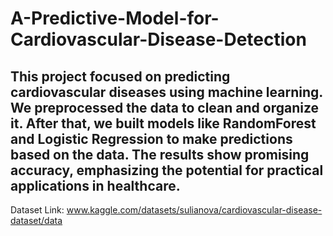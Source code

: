 # A-Predictive-Model-for-Cardiovascular-Disease-Detection
## This project focused on predicting cardiovascular diseases using machine learning. We preprocessed the data to clean and organize it. After that, we built models like RandomForest and Logistic Regression to make predictions based on the data. The results show promising accuracy, emphasizing the potential for practical applications in healthcare.
 Dataset Link: www.kaggle.com/datasets/sulianova/cardiovascular-disease-dataset/data

